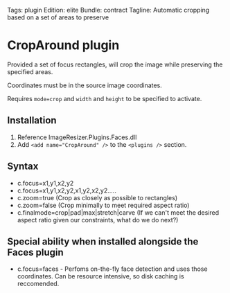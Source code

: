 Tags: plugin
Edition: elite
Bundle: contract
Tagline: Automatic cropping based on a set of areas to preserve

# CropAround plugin

Provided a set of focus rectangles, will crop the image while preserving the specified areas.

Coordinates must be in the source image coordinates. 

Requires `mode=crop` and `width` and `height` to be specified to activate.

## Installation

1. Reference ImageResizer.Plugins.Faces.dll
2. Add `<add name="CropAround" />` to the `<plugins />` section.

## Syntax

* c.focus=x1,y1,x2,y2
* c.focus=x1,y1,x2,y2,x1,y2,x2,y2.....
* c.zoom=true (Crop as closely as possible to rectangles)
* c.zoom=false (Crop minimally to meet required aspect ratio)
* c.finalmode=crop|pad|max|stretch|carve (If we can't meet the desired aspect ratio given our constraints, what do we do next?)

## Special ability when installed alongside the Faces plugin

* c.focus=faces - Perfoms on-the-fly face detection and uses those coordinates. Can be resource intensive, so disk caching is reccomended.